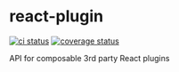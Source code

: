 # react-plugin

[![ci status](https://github.com/skidding/react-plugin/actions/workflows/test.yml/badge.svg)](https://github.com/skidding/react-plugin/actions/workflows/test.yml)
[![coverage status](https://codecov.io/gh/skidding/react-plugin/graph/badge.svg)](https://codecov.io/gh/skidding/react-plugin)

API for composable 3rd party React plugins
